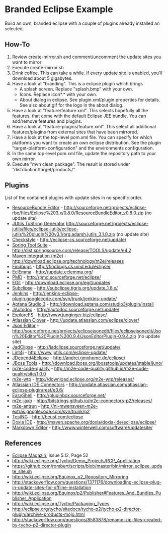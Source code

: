 # Branded Eclipse Example

Build an own, branded eclipse with a couple of plugins already installed an selected.

## How-To

1. Review create-mirror.sh and comment/uncomment the update sites you want to mirror
2. Execute create-mirror.sh
3. Drink coffee. This can take a while. If every update site is enabled, you'll download about 5 gigabytes.
4. Have a look at "branding". This is a eclipse plugin which brings
    * A splash screen. Replace "splash.bmp" with your own.
    * Icons. Replace icon*.* with your own.
    * About dialog in eclipse. See plugin.xml/plugin.properties for details. See also about.gif for the logo
      in the about dialog.
5. Have a look at "feature/feature.xml". This selects hopefully all the features, that come with the default
Eclipse JEE bundle. You can add/remove features and plugins.
6. Have a look at "feature-plugins/feature.xml". This select all additional features/plugins from external sites
that have been mirrored.
7. Have a look at the top-level pom.xml file. You can specify for which platforms you want to create an
own eclipse distribution. See the plugin "target-platform-configuration" and the environments configuration.
8. In the same top-level pom.xml file, update the repository path to your own mirror.
9. Execute "mvn clean package". The result is stored under "distribution/target/products/".

## Plugins

List of the contained plugins with update sites in no specific order.

* [ResourceBundle Editor](http://eclipse-rbe.sourceforge.net/) - <http://sourceforge.net/projects/eclipse-rbe/files/Eclipse%203.x/0.8.0/ResourceBundleEditor_v0.8.0.zip> (no update site)
* [JUtils ToString Generator](http://eclipse-jutils.sourceforge.net/) <http://sourceforge.net/projects/eclipse-jutils/files/eclipse-jutils/eclipse-jutils%20plugin%20v3.1/org.adarsh.jutils_3.1.0.zip> (no update site)
* [Checkstyle](http://eclipse-cs.sourceforge.net/) - <http://eclipse-cs.sourceforge.net/update/>
* [Spring Tool Suite](http://www.springsource.org/sts) - <http://dist.springsource.com/release/TOOLS/update/e4.2>
* [Maven Integration (m2e)](http://eclipse.org/m2e/) - <http://download.eclipse.org/technology/m2e/releases>
* [Findbugs](http://findbugs.sourceforge.net/) - <http://findbugs.cs.umd.edu/eclipse/>
* [EclEmma](http://www.eclemma.org/) - <http://update.eclemma.org/>
* [PMD](http://pmd.sourceforge.net) - <http://pmd.sourceforge.net/eclipse/>
* [EGit](http://www.eclipse.org/egit/) - <http://download.eclipse.org/egit/updates>
* [Subclipse](http://subclipse.tigris.org/) - <http://subclipse.tigris.org/update_1.8.x/>
* [Jenkins](https://code.google.com/p/jenkins-eclipse-plugin/) - <http://jenkins-eclipse-plugin.googlecode.com/svn/trunk/jenkins-update/>
* [Aptana Studio 3](http://www.aptana.com/products/studio3) - <http://download.aptana.com/studio3/plugin/install>
* [JAutodoc](http://jautodoc.sourceforge.net/) - <http://jautodoc.sourceforge.net/update/>
* [ExploreFS](http://www.junginger.biz/eclipse/index.html) - <http://www.junginger.biz/eclipse/>
* [Atlassian Clover](http://www.atlassian.com/software/clover/) - <http://update.atlassian.com/eclipse/clover/>
* [Json Editor](https://sourceforge.net/projects/eclipsejsonedit/) - <http://sourceforge.net/projects/eclipsejsonedit/files/eclipsejsonedit/Json%20Editor%20Plugin%200.9.4/JsonEditorPlugin-0.9.4.zip> (no update site)
* [JadClipse](http://jadclipse.sourceforge.net) - <http://jadclipse.sourceforge.net/update/>
* [Lint4j](http://www.jutils.com/) - <http://www.jutils.com/eclipse-update/>
* [JDepend4Eclipse](http://andrei.gmxhome.de/jdepend4eclipse/) - <http://andrei.gmxhome.de/eclipse/>
* [JBoss Tools](http://www.jboss.org/tools) - <http://download.jboss.org/jbosstools/updates/stable/juno/>
* [m2e-code-quality](http://m2e-code-quality.github.io/m2e-code-quality/) - <http://m2e-code-quality.github.io/m2e-code-quality/site/1.0.0>
* [m2e-wtp](http://www.eclipse.org/m2e-wtp/) - <http://download.eclipse.org/m2e-wtp/releases/>
* [Atlassian IDE Connectors](http://www.atlassian.com/software/ide-connectors/) - <http://update.atlassian.com/atlassian-eclipse-plugin/rest/e3.6/>
* [EasyShell](http://pluginbox.sourceforge.net/plugins.html) - <http://pluginbox.sourceforge.net/>
* [m2e-jaxb](http://bitstrings.github.io/) - <http://bitstrings.github.io/m2e-connectors-p2/releases/>
* [m2e-antrun](http://code.google.com/p/nl-mwensveen-m2e-extras/) - <http://nl-mwensveen-m2e-extras.googlecode.com/svn/trunk/p2>
* [TestNG](http://testng.org/doc/eclipse.html) - <http://beust.com/eclipse>
* [Doxia IDE](http://maven.apache.org/doxia/doxia-ide/eclipse/) - <http://maven.apache.org/doxia/doxia-ide/eclipse/eclipse/>
* [Markdown Editor](http://www.winterwell.com/software/markdown-editor.php) - <http://www.winterwell.com/software/updatesite/>


## References

* [Eclipse Magazin](http://www.eclipse-magazin.de), Issue 5.12, Page 52
* <http://wiki.eclipse.org/Tycho/Demo_Projects/RCP_Application>
* <https://github.com/rombert/scripts/blob/master/bin/mirror_eclipse_update_site.sh>
* <http://wiki.eclipse.org/Equinox_p2_Repository_Mirroring>
* <http://stackoverflow.com/questions/1371176/downloading-eclipse-plug-in-update-sites-for-offline-installation>
* <http://wiki.eclipse.org/Equinox/p2/Publisher#Features_And_Bundles_Publisher_Application>
* <http://wiki.eclipse.org/Tycho/Packaging_Types>
* <http://eclipse.org/tycho/sitedocs/tycho-p2/tycho-p2-director-plugin/archive-products-mojo.html>
* <http://stackoverflow.com/questions/8583878/rename-zip-files-created-by-tycho-p2-director-plugin>

